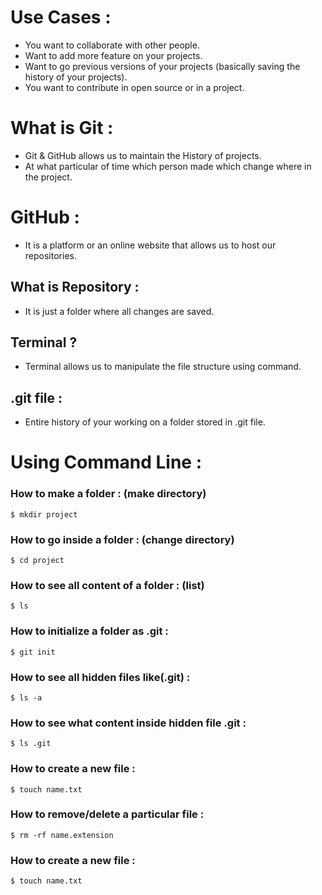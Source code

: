 # Use Cases :
* You want to collaborate with other people.
* Want to add more feature on your projects.
* Want to go previous versions of your projects (basically saving the history of your projects).
* You want to contribute in open source or in a project.

# What is Git :
* Git & GitHub allows us to maintain the History of projects.
* At what particular of time which person made which change where in the project.

# GitHub :
* It is a platform or an online website that allows us to host our repositories.

## What is Repository :
* It is just a folder where all changes are saved.

## Terminal ?
* Terminal allows us to manipulate the file structure using command.

## .git file :
* Entire history of your working on a folder stored in .git file.

# Using Command Line :
### How to make a folder : (make directory)
    $ mkdir project
### How to go inside a folder : (change directory)
    $ cd project

### How to see all content of a folder : (list)
    $ ls

### How to initialize a folder as .git :
    $ git init

### How to see all hidden files like(.git) :
    $ ls -a

### How to see what content inside hidden file .git :
    $ ls .git

### How to create a new file :
    $ touch name.txt

### How to remove/delete a particular file :
    $ rm -rf name.extension

### How to create a new file :
    $ touch name.txt


